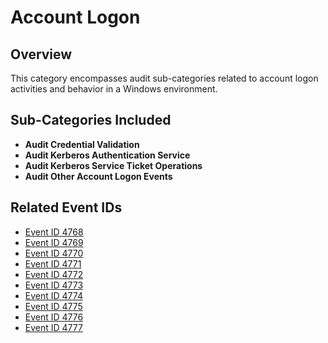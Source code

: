 # Account Logon

## Overview

This category encompasses audit sub-categories related to account logon activities and behavior in a Windows environment.

## Sub-Categories Included

- **Audit Credential Validation**
- **Audit Kerberos Authentication Service**
- **Audit Kerberos Service Ticket Operations**
- **Audit Other Account Logon Events**

## Related Event IDs

- [Event ID 4768](/EventID_Lookup?event_id=4768&provider=Microsoft-Security-Auditing)
- [Event ID 4769](/EventID_Lookup?event_id=4769&provider=Microsoft-Security-Auditing)
- [Event ID 4770](/EventID_Lookup?event_id=4770&provider=Microsoft-Security-Auditing)
- [Event ID 4771](/EventID_Lookup?event_id=4771&provider=Microsoft-Security-Auditing)
- [Event ID 4772](/EventID_Lookup?event_id=4772&provider=Microsoft-Security-Auditing)
- [Event ID 4773](/EventID_Lookup?event_id=4773&provider=Microsoft-Security-Auditing)
- [Event ID 4774](/EventID_Lookup?event_id=4774&provider=Microsoft-Security-Auditing)
- [Event ID 4775](/EventID_Lookup?event_id=4775&provider=Microsoft-Security-Auditing)
- [Event ID 4776](/EventID_Lookup?event_id=4776&provider=Microsoft-Security-Auditing)
- [Event ID 4777](/EventID_Lookup?event_id=4777&provider=Microsoft-Security-Auditing)